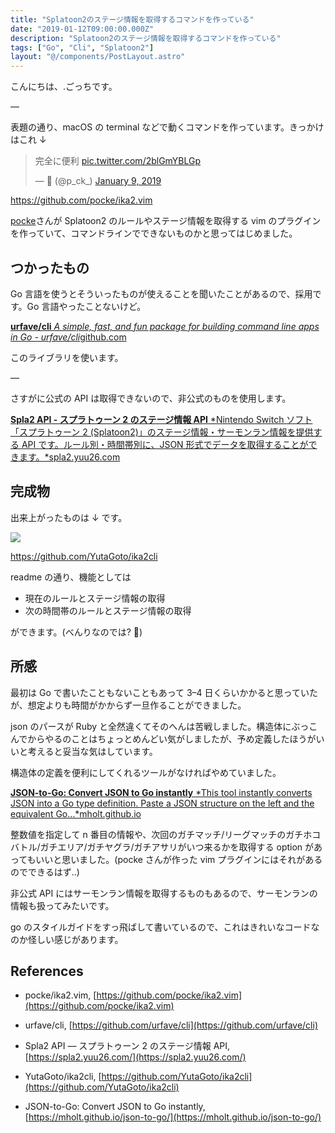 ```yaml
---
title: "Splatoon2のステージ情報を取得するコマンドを作っている"
date: "2019-01-12T09:00:00.000Z"
description: "Splatoon2のステージ情報を取得するコマンドを作っている"
tags: ["Go", "Cli", "Splatoon2"]
layout: "@/components/PostLayout.astro"
---
```


こんにちは、.ごっちです。

—

表題の通り、macOS の terminal などで動くコマンドを作っています。きっかけはこれ ↓

<blockquote class="twitter-tweet"><p lang="ja" dir="ltr">完全に便利 <a href="https://t.co/2blGmYBLGp">pic.twitter.com/2blGmYBLGp</a></p>&mdash; 🎹 (@p_ck_) <a href="https://twitter.com/p_ck_/status/1082963404321521664?ref_src=twsrc%5Etfw">January 9, 2019</a></blockquote>

https://github.com/pocke/ika2.vim

[pocke](https://twitter.com/p_ck_)さんが Splatoon2 のルールやステージ情報を取得する vim のプラグインを作っていて、コマンドラインでできないものかと思ってはじめました。

## つかったもの

Go 言語を使うとそういったものが使えることを聞いたことがあるので、採用です。Go 言語やったことないけど。

[**urfave/cli** *A simple, fast, and fun package for building command line apps in Go - urfave/cli*github.com](https://github.com/urfave/cli)

このライブラリを使います。

—

さすがに公式の API は取得できないので、非公式のものを使用します。

[**Spla2 API - スプラトゥーン 2 のステージ情報 API** *Nintendo Switch ソフト「スプラトゥーン 2 (Splatoon2)」のステージ情報・サーモンラン情報を提供する API です。ルール別・時間帯別に、JSON 形式でデータを取得することができます。*spla2.yuu26.com](https://spla2.yuu26.com/)

## 完成物

出来上がったものは ↓ です。

![](/blog/assets/images//posts/20190112-Splatoon2のステージ情報を取得するコマンドを作っている/splatoon2.gif)

https://github.com/YutaGoto/ika2cli

readme の通り、機能としては

- 現在のルールとステージ情報の取得
- 次の時間帯のルールとステージ情報の取得

ができます。(べんりなのでは? 🦑)

## 所感

最初は Go で書いたこともないこともあって 3–4 日くらいかかると思っていたが、想定よりも時間がかからず一旦作ることができました。

json のパースが Ruby と全然違くてそのへんは苦戦しました。構造体にぶっこんでからやるのことはちょっとめんどい気がしましたが、予め定義したほうがいいと考えると妥当な気はしています。

構造体の定義を便利にしてくれるツールがなければやめていました。

[**JSON-to-Go: Convert JSON to Go instantly** *This tool instantly converts JSON into a Go type definition. Paste a JSON structure on the left and the equivalent Go…*mholt.github.io](https://mholt.github.io/json-to-go/)

整数値を指定して n 番目の情報や、次回のガチマッチ/リーグマッチのガチホコバトル/ガチエリア/ガチヤグラ/ガチアサリがいつ来るかを取得する option があってもいいと思いました。(pocke さんが作った vim プラグインにはそれがあるのでできるはず..)

非公式 API にはサーモンラン情報を取得するものもあるので、サーモンランの情報も扱ってみたいです。

go のスタイルガイドをすっ飛ばして書いているので、これはきれいなコードなのか怪しい感じがあります。

## References

- pocke/ika2.vim, [https://github.com/pocke/ika2.vim](https://github.com/pocke/ika2.vim)

- urfave/cli, [https://github.com/urfave/cli](https://github.com/urfave/cli)

- Spla2 API — スプラトゥーン 2 のステージ情報 API, [https://spla2.yuu26.com/](https://spla2.yuu26.com/)

- YutaGoto/ika2cli, [https://github.com/YutaGoto/ika2cli](https://github.com/YutaGoto/ika2cli)

- JSON-to-Go: Convert JSON to Go instantly, [https://mholt.github.io/json-to-go/](https://mholt.github.io/json-to-go/)
